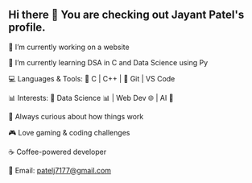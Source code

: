 ## Hi there 👋 You are checking out Jayant Patel's profile.

🔭 I’m currently working on a website

🌱 I’m currently learning DSA in C and Data Science using Py

💻 Languages & Tools:
🔹 C | C++ |
🔹 Git | VS Code

📊 Interests:
🔸 Data Science 📊 | Web Dev 🌐 | AI 🤖

🧠 Always curious about how things work

🎮 Love gaming & coding challenges

☕ Coffee-powered developer


📩 Email: patelj7177@gmail.com
